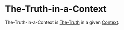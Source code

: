 # The-Truth-in-a-Context

The-Truth-in-a-Context is [The-Truth](600140.md) in a given [Context](600034.md).
